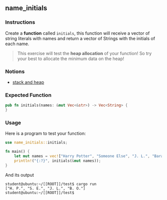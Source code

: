 ## name_initials

### Instructions

Create a **function** called `initials`, this function will receive a vector of string literals
with names and return a vector of Strings with the initials of each name.

> This exercise will test the **heap allocation** of your function!
> So try your best to allocate the minimum data on the heap!

### Notions

- [stack and heap](https://doc.rust-lang.org/1.22.0/book/first-edition/the-stack-and-the-heap.html)

### Expected Function

```rust
pub fn initials(names: &mut Vec<&str>) -> Vec<String> {
}
```

### Usage

Here is a program to test your function:

```rust
use name_initials::initials;

fn main() {
    let mut names = vec!["Harry Potter", "Someone Else", "J. L.", "Barack Obama"]
    println!("{:?}", initials(&mut names));
}
```

And its output

```console
student@ubuntu:~/[[ROOT]]/test$ cargo run
["H. P.", "S. E.", "J. L.", "B. O."]
student@ubuntu:~/[[ROOT]]/test$
```
